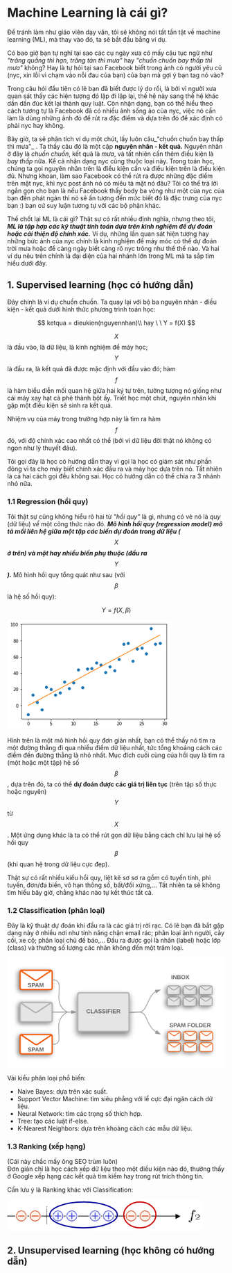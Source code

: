 # Machine Learning là cái gì?

Để tránh làm như giáo viên dạy văn, tôi sẽ không nói tất tần tật về machine learning \(ML\), mà thay vào đó, ta sẽ bắt đầu bằng ví dụ.

Có bao giờ bạn tự nghĩ tại sao các cụ ngày xưa có mấy câu tục ngữ như _"trăng quầng thì hạn, trăng tán thì mưa"_ hay _"chuồn chuồn bay thấp thì mưa"_ không? Hay là tự hỏi tại sao Facebook biết trong ảnh có người yêu cũ \(nyc, xin lỗi vì chạm vào nỗi đau của bạn\) của bạn mà gợi ý bạn tag nó vào?

Trong câu hỏi đầu tiên có lẽ bạn đã biết được lý do rồi, là bởi vì người xưa quan sát thấy các hiện tượng đó lặp đi lặp lại, thế hệ này sang thế hệ khác dần dần đúc kết lại thành quy luật. Còn nhận dạng, bạn có thể hiểu theo cách tương tự là Facebook đã có nhiều ảnh sống ảo của nyc, việc nó cần làm là dùng những ảnh đó để rút ra đặc điểm và dựa trên đó để xác định có phải nyc hay không.

Bây giờ, ta sẽ phân tích ví dụ một chút, lấy luôn câu_"chuồn chuồn bay thấp thì mưa"_ . Ta thấy câu đó là một cặp **nguyên nhân - kết quả.** Nguyên nhân ở đây là _chuồn chuồn_, kết quả là _mưa_, và tất nhiên cần thêm điều kiện là _bay thấp_ nữa. Kể cả nhận dạng nyc cũng thuộc loại này. Trong toán học, chúng ta gọi nguyên nhân trên là điều kiện cần và điều kiện trên là điều kiện đủ. Nhưng khoan, làm sao Facebook có thể rút ra được những đặc điểm trên mặt nyc, khi nyc post ảnh nó có miêu tả mặt nó đâu? Tôi có thể trả lời ngắn gọn cho bạn là nếu Facebook thấy body ba vòng như một của nyc của bạn đến phát ngán thì nó sẽ ấn tượng đến mức biết đó là đặc trưng của nyc bạn :\) bạn cứ suy luận tương tự với các bộ phận khác.

Thế chốt lại ML là cái gì? Thật sự có rất nhiều định nghĩa, nhưng theo tôi, _**ML là tập hợp các kỹ thuật tính toán dựa trên kinh nghiệm để dự đoán hoặc cải thiện độ chính xác.**_ Ví dụ, những lần quan sát hiện tượng hay những bức ảnh của nyc chính là kinh nghiệm để máy móc có thể dự đoán trời mưa hoặc để càng ngày biết càng rõ nyc trông như thế thế nào. Và hai ví dụ nêu trên chính là đại diện của hai nhánh lớn trong ML mà ta sắp tìm hiểu dưới đây.

## 1. Supervised learning \(học có hướng dẫn\) <a id="supervised-learning-hoc-co-huong-dan"></a>

Đây chính là ví dụ chuồn chuồn. Ta quay lại với bộ ba nguyên nhân - điều kiện - kết quả dưới hình thức phương trình toán học:

$$
ketqua = dieukien(nguyennhan)\\
hay \ \ Y = f(X)
$$

$$X $$là đầu vào, là dữ liệu, là kinh nghiệm để máy học; $$Y$$ là đầu ra, là kết quả đã được mặc định với đầu vào đó; hàm $$f$$ là hàm biểu diễn mối quan hệ giữa hai ký tự trên, tưởng tượng nó giống như cái máy xay hạt cà phê thành bột ấy. Triết học một chút, nguyên nhân khi gặp một điều kiện sẽ sinh ra kết quả.

Nhiệm vụ của máy trong trường hợp này là tìm ra hàm $$f$$ đó, với độ chính xác cao nhất có thể \(bởi vì dữ liệu đời thật nó không có ngon như lý thuyết đâu\).

Tôi gọi đây là học có hướng dẫn thay vì gọi là học có giám sát như phần đông vì ta cho máy biết chính xác đầu ra và máy học dựa trên nó. Tất nhiên là cả hai cách gọi đều không sai. Học có hướng dẫn có thể chia ra 3 nhánh nhỏ nữa.

### 1.1 Regression \(hồi quy\)

Tôi thật sự cũng không hiểu rõ hai từ _"hồi quy"_ là gì, nhưng có vẻ nó là _quy_ \(dữ liệu\) _về_ một công thức nào đó. _**Mô hình hồi quy \(regression model\) mô tả mối liên hệ giữa một tập các biến dự đoán trong dữ liệu \(**_$$X$$ _**ở trên\) và một hay nhiều biến phụ thuộc \(đầu ra**_ $$Y$$_**\).**_ Mô hình hồi quy tổng quát như sau \(với $$\beta$$ là hệ số hồi quy\):

$$
Y = f(X, \beta)
$$

![M&#xF4; h&#xEC;nh h&#x1ED3;i quy tuy&#x1EBF;n t&#xED;nh &#x111;&#x1A1;n bi&#x1EBF;n y = 3x](.gitbook/assets/index.png)

Hình trên là một mô hình hồi quy đơn giản nhất, bạn có thể thấy nó tìm ra một đường thẳng đi qua nhiều điểm dữ liệu nhất, tức tổng khoảng cách các điểm đến đường thẳng là nhỏ nhất. Mục đích cuối cùng của hồi quy là tìm ra \(một hoặc một tập\) hệ số $$\beta$$, dựa trên đó, ta có thể **dự đoán được các giá trị liên tục** \(trên tập số thực hoặc nguyên\) $$Y$$từ $$X$$. Một ứng dụng khác là ta có thể rút gọn dữ liệu bằng cách chỉ lưu lại hệ số hồi quy $$\beta$$ \(khi quan hệ trong dữ liệu cực đẹp\).

Thật sự có rất nhiều kiểu hồi quy, liệt kê sơ sơ ra gồm có tuyến tính, phi tuyến, đơn/đa biến, vô hạn thông số, bất/đối xứng,... Tất nhiên ta sẽ không tìm hiểu bây giờ, chẳng khác nào tự kết thúc tất cả.

### 1.2 Classification \(phân loại\)

Đây là kỹ thuật dự đoán khi đầu ra là các giá trị rời rạc. Có lẽ bạn đã bắt gặp dạng này ở nhiều nơi như tính năng chặn email rác; phân loại ảnh người, cây cối, xe cộ; phân loại chủ đề báo,... Đầu ra được gọi là nhãn \(label\) hoặc lớp \(class\) và thường số lượng các nhãn không đến một trăm loại.

![M&#x1ED9;t b&#x1ED9; ph&#xE2;n lo&#x1EA1;i email](.gitbook/assets/textclassificationexample.png)

Vài kiểu phân loại phổ biến:

* Naive Bayes: dựa trên xác suất.
* Support Vector Machine: tìm siêu phẳng với lề cực đại ngăn cách dữ liệu.
* Neural Network: tìm các trọng số thích hợp.
* Tree: tạo các luật if-else.
* K-Nearest Neighbors: dựa trên khoảng cách các mẫu dữ liệu.

### 1.3 Ranking \(xếp hạng\)

\(Cái này chắc mấy ông SEO trùm luôn\)  
Đơn giản chỉ là học cách xếp dữ liệu theo một điều kiện nào đó, thường thấy ở Google xếp hạng các kết quả tìm kiếm hay trong rút trích thông tin.

Cần lưu ý là Ranking khác với Classification:

![l&#x1ED7;i \(error\) c&#x1EE7;a ranking \(khoanh m&#xE0;u xanh\) l&#xE0; 1/2, l&#x1ED7;i c&#x1EE7;a classification \(khoanh m&#xE0;u &#x111;&#x1ECF;\) ch&#x1EC9; l&#xE0; 1/4.](.gitbook/assets/screenshot-from-2019-06-16-21-37-09.png)



## 2. Unsupervised learning \(học không có hướng dẫn\) <a id="unsupervised-learning-hoc-khong-co-huong-dan"></a>

